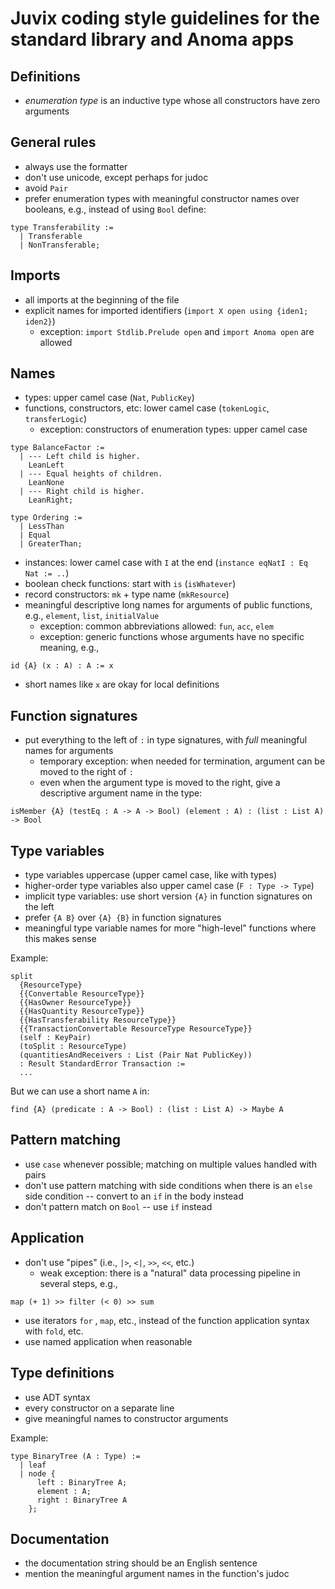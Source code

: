 # Juvix coding style guidelines for the standard library and Anoma apps

## Definitions

- _enumeration type_ is an inductive type whose all constructors have zero
  arguments

## General rules

- always use the formatter
- don't use unicode, except perhaps for judoc
- avoid `Pair`
- prefer enumeration types with meaningful constructor names over booleans,
  e.g., instead of using `Bool` define:

```
type Transferability :=
  | Transferable
  | NonTransferable;
```

## Imports

- all imports at the beginning of the file
- explicit names for imported identifiers (`import X open using {iden1; iden2}`)
  - exception: `import Stdlib.Prelude open` and `import Anoma open` are allowed

## Names

- types: upper camel case (`Nat`, `PublicKey`)
- functions, constructors, etc: lower camel case (`tokenLogic`, `transferLogic`)
  - exception: constructors of enumeration types: upper camel case

```
type BalanceFactor :=
  | --- Left child is higher.
    LeanLeft
  | --- Equal heights of children.
    LeanNone
  | --- Right child is higher.
    LeanRight;

type Ordering :=
  | LessThan
  | Equal
  | GreaterThan;
```

- instances: lower camel case with `I` at the end (`instance eqNatI : Eq Nat := ..`)
- boolean check functions: start with `is` (`isWhatever`)
- record constructors: `mk` + type name (`mkResource`)
- meaningful descriptive long names for arguments of public functions, e.g., `element`, `list`, `initialValue`
  - exception: common abbreviations allowed: `fun`, `acc`, `elem`
  - exception: generic functions whose arguments have no specific meaning, e.g.,

```
id {A} (x : A) : A := x
```

- short names like `x` are okay for local definitions

## Function signatures

- put everything to the left of `:` in type signatures, with _full_ meaningful names for arguments
  - temporary exception: when needed for termination, argument can be moved to the right of `:`
  - even when the argument type is moved to the right, give a descriptive argument name in the type:

```
isMember {A} (testEq : A -> A -> Bool) (element : A) : (list : List A) -> Bool
```

## Type variables

- type variables uppercase (upper camel case, like with types)
- higher-order type variables also upper camel case (`F : Type -> Type`)
- implicit type variables: use short version `{A}` in function signatures on the left
- prefer `{A B}` over `{A} {B}` in function signatures
- meaningful type variable names for more "high-level" functions where this makes sense

Example:

```
split
  {ResourceType}
  {{Convertable ResourceType}}
  {{HasOwner ResourceType}}
  {{HasQuantity ResourceType}}
  {{HasTransferability ResourceType}}
  {{TransactionConvertable ResourceType ResourceType}}
  (self : KeyPair)
  (toSplit : ResourceType)
  (quantitiesAndReceivers : List (Pair Nat PublicKey))
  : Result StandardError Transaction :=
  ...
```

But we can use a short name `A` in:

```
find {A} (predicate : A -> Bool) : (list : List A) -> Maybe A
```

## Pattern matching

- use `case` whenever possible; matching on multiple values handled with pairs
- don't use pattern matching with side conditions when there is an `else` side condition -- convert to an `if` in the body instead
- don't pattern match on `Bool` -- use `if` instead

## Application

- don't use "pipes" (i.e., `|>`, `<|`, `>>`, `<<`, etc.)
  - weak exception: there is a "natural" data processing pipeline in several steps, e.g.,

```
map (+ 1) >> filter (< 0) >> sum
```

- use iterators `for` , `map`, etc., instead of the function application syntax with `fold`, etc.
- use named application when reasonable

## Type definitions

- use ADT syntax
- every constructor on a separate line
- give meaningful names to constructor arguments

Example:

```
type BinaryTree (A : Type) :=
  | leaf
  | node {
      left : BinaryTree A;
      element : A;
      right : BinaryTree A
    };
```

## Documentation

- the documentation string should be an English sentence
- mention the meaningful argument names in the function's judoc
